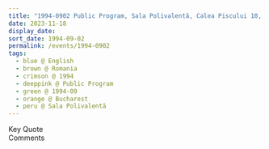 ```yaml
---
title: "1994-0902 Public Program, Sala Polivalentă, Calea Piscului 10, Bucharest, Romania"
date: 2023-11-18
display_date: 
sort_date: 1994-09-02
permalink: /events/1994-0902
tags:
  - blue @ English
  - brown @ Romania
  - crimson @ 1994
  - deeppink @ Public Program
  - green @ 1994-09
  - orange @ Bucharest
  - peru @ Sala Polivalentă
---
```


<wave-list>
  <list-title color="green" width="75">Key Quote</list-title>
  <list-item color="BlanchedAlmond"  width="200"></list-item>
  <list-item color="Lavender"></list-item>
  <list-item color="BlanchedAlmond"></list-item>
</wave-list>

<br>

<wave-list>
  <list-title color="green" width="75">Comments</list-title>
  <list-item color="BlanchedAlmond"  width="200"></list-item>
  <list-item color="Lavender"></list-item>
  <list-item color="BlanchedAlmond"></list-item>
</wave-list>